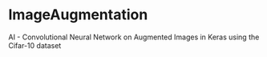 # ImageAugmentation
AI - Convolutional Neural Network on Augmented Images in Keras using the Cifar-10 dataset
